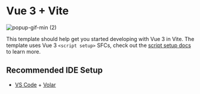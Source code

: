 # Vue 3 + Vite

![popup-gif-min (2)](https://user-images.githubusercontent.com/31772115/196055123-4a899a10-a1e0-4cf5-8b4c-f4303fb704e0.gif)


This template should help get you started developing with Vue 3 in Vite. The template uses Vue 3 `<script setup>` SFCs, check out the [script setup docs](https://v3.vuejs.org/api/sfc-script-setup.html#sfc-script-setup) to learn more.

## Recommended IDE Setup

- [VS Code](https://code.visualstudio.com/) + [Volar](https://marketplace.visualstudio.com/items?itemName=Vue.volar)
